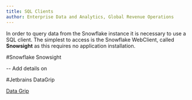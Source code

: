 ```yaml
---
title: SQL Clients
author: Enterprise Data and Analytics, Global Revenue Operations
---
```


In order to query data from the Snowflake instance it is necessary to use a SQL client.   The simplest to access is the Snowflake WebClient, called **Snowsight** as this requires no application installation.


#Snowflake Snowsight

<TODO>  -- Add details on 


#Jetbrains DataGrip

[Data Grip](datagrip.md)
